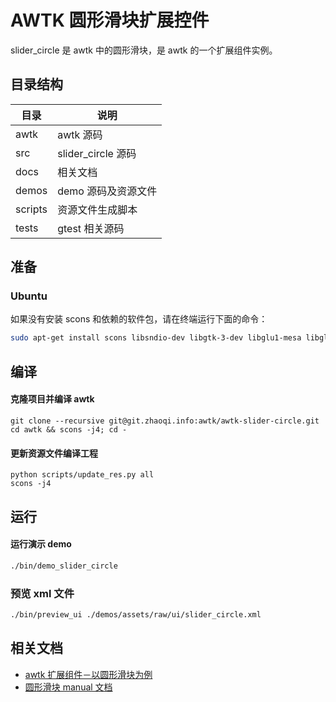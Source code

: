 # AWTK 圆形滑块扩展控件

slider_circle 是 awtk 中的圆形滑块，是 awtk 的一个扩展组件实例。

## 目录结构

| 目录 | 说明 |
| -------- | ----- | 
| awtk | awtk 源码 |
| src | slider_circle 源码 |
| docs | 相关文档  |
| demos | demo 源码及资源文件|
| scripts | 资源文件生成脚本 |
| tests | gtest 相关源码　|


## 准备

### Ubuntu

如果没有安装 scons 和依赖的软件包，请在终端运行下面的命令：

```sh
sudo apt-get install scons libsndio-dev libgtk-3-dev libglu1-mesa libglu1-mesa-dev libgl1-mesa-glx libgl1-mesa-dev
```
## 编译

#### 克隆项目并编译 awtk

```
git clone --recursive git@git.zhaoqi.info:awtk/awtk-slider-circle.git
cd awtk && scons -j4; cd - 
```
#### 更新资源文件编译工程

```
python scripts/update_res.py all
scons -j4
```
## 运行

#### 运行演示 demo

```sh
./bin/demo_slider_circle
```

### 预览 xml 文件

```sh
./bin/preview_ui ./demos/assets/raw/ui/slider_circle.xml
```

## 相关文档

* [awtk 扩展组件－以圆形滑块为例](https://github.com/longyuwlz/awtk_slider_circle/tree/master/docs/awtk-slider-circle.md)
* [圆形滑块 manual 文档](https://github.com/longyuwlz/awtk_slider_circle/tree/master/docs/slider_circle_t.md)
